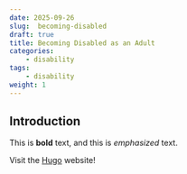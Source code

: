 ```yaml
---
date: 2025-09-26
slug:  becoming-disabled
draft: true
title: Becoming Disabled as an Adult
categories:
    - disability
tags:
    - disability
weight: 1
---
```


## Introduction

This is **bold** text, and this is *emphasized* text.

Visit the [Hugo](https://gohugo.io) website!
